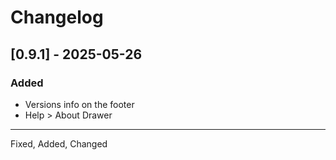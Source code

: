 
# Changelog

## [0.9.1] - 2025-05-26
### Added
- Versions info on the footer
- Help > About Drawer

---

Fixed, Added, Changed